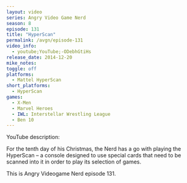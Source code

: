 ```yaml
---
layout: video
series: Angry Video Game Nerd
season: 8
episode: 131
title: "HyperScan"
permalink: /avgn/episode-131
video_info:
  - youtube;YouTube;-ODebhGtiHs
release_date: 2014-12-20
mike_notes:
toggle: off
platforms:
  - Mattel HyperScan
short_platforms:
  - HyperScan
games:
  - X-Men
  - Marvel Heroes
  - IWL: Interstellar Wrestling League
  - Ben 10
---
```


<p class="yt-description">YouTube description:</p>

For the tenth day of his Christmas, the Nerd has a go with playing the HyperScan – a console designed to use special cards that need to be scanned into it in order to play its selection of games.

This is Angry Videogame Nerd episode 131.